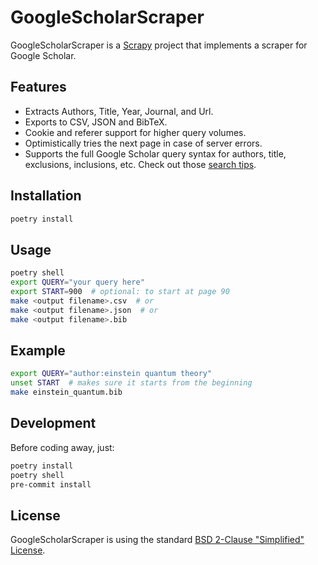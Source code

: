 GoogleScholarScraper
====================

GoogleScholarScraper is a [Scrapy][] project that implements a scraper for Google Scholar.

Features
--------

* Extracts Authors, Title, Year, Journal, and Url.
* Exports to CSV, JSON and BibTeX.
* Cookie and referer support for higher query volumes.
* Optimistically tries the next page in case of server errors.
* Supports the full Google Scholar query syntax for authors, title, exclusions, inclusions, etc. Check out those [search tips].

Installation
------------

```bash
poetry install
```

Usage
-----

```bash
poetry shell
export QUERY="your query here"
export START=900  # optional: to start at page 90
make <output filename>.csv  # or
make <output filename>.json  # or
make <output filename>.bib
```

Example
-------

```bash
export QUERY="author:einstein quantum theory"
unset START  # makes sure it starts from the beginning
make einstein_quantum.bib
```

Development
-----------

Before coding away, just:

```bash
poetry install
poetry shell
pre-commit install
```

License
-------

GoogleScholarScraper is using the standard [BSD 2-Clause "Simplified" License](http://opensource.org/licenses/BSD-2-Clause).

[Scrapy]: https://scrapy.org/
[search tips]: http://www.otago.ac.nz/library/pdf/Google_Scholar_Tips.pdf
